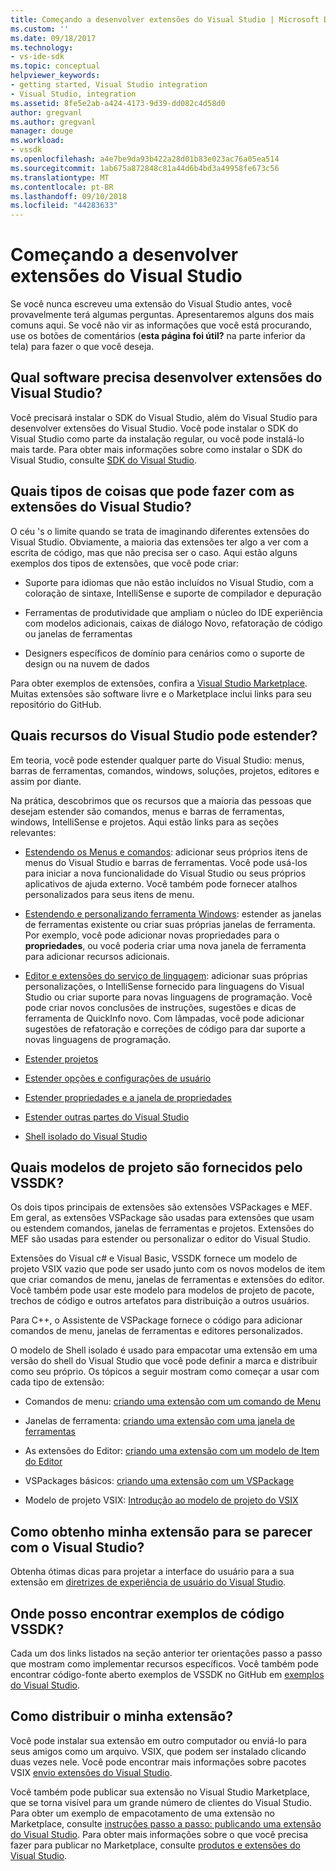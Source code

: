 ```yaml
---
title: Começando a desenvolver extensões do Visual Studio | Microsoft Docs
ms.custom: ''
ms.date: 09/18/2017
ms.technology:
- vs-ide-sdk
ms.topic: conceptual
helpviewer_keywords:
- getting started, Visual Studio integration
- Visual Studio, integration
ms.assetid: 8fe5e2ab-a424-4173-9d39-dd082c4d58d0
author: gregvanl
ms.author: gregvanl
manager: douge
ms.workload:
- vssdk
ms.openlocfilehash: a4e7be9da93b422a28d01b83e023ac76a05ea514
ms.sourcegitcommit: 1ab675a872848c81a44d6b4bd3a49958fe673c56
ms.translationtype: MT
ms.contentlocale: pt-BR
ms.lasthandoff: 09/10/2018
ms.locfileid: "44283633"
---
```

# <a name="starting-to-develop-visual-studio-extensions"></a>Começando a desenvolver extensões do Visual Studio
Se você nunca escreveu uma extensão do Visual Studio antes, você provavelmente terá algumas perguntas. Apresentaremos alguns dos mais comuns aqui. Se você não vir as informações que você está procurando, use os botões de comentários (**esta página foi útil?** na parte inferior da tela) para fazer o que você deseja.

## <a name="what-software-do-i-need-to-develop-visual-studio-extensions"></a>Qual software precisa desenvolver extensões do Visual Studio?
 Você precisará instalar o SDK do Visual Studio, além do Visual Studio para desenvolver extensões do Visual Studio. Você pode instalar o SDK do Visual Studio como parte da instalação regular, ou você pode instalá-lo mais tarde. Para obter mais informações sobre como instalar o SDK do Visual Studio, consulte [SDK do Visual Studio](../extensibility/visual-studio-sdk.md).

## <a name="what-kinds-of-things-can-i-do-with-visual-studio-extensions"></a>Quais tipos de coisas que pode fazer com as extensões do Visual Studio?
 O céu 's o limite quando se trata de imaginando diferentes extensões do Visual Studio. Obviamente, a maioria das extensões ter algo a ver com a escrita de código, mas que não precisa ser o caso. Aqui estão alguns exemplos dos tipos de extensões, que você pode criar:

-   Suporte para idiomas que não estão incluídos no Visual Studio, com a coloração de sintaxe, IntelliSense e suporte de compilador e depuração

-   Ferramentas de produtividade que ampliam o núcleo do IDE experiência com modelos adicionais, caixas de diálogo Novo, refatoração de código ou janelas de ferramentas

-   Designers específicos de domínio para cenários como o suporte de design ou na nuvem de dados

 Para obter exemplos de extensões, confira a [Visual Studio Marketplace](https://marketplace.visualstudio.com/vs). Muitas extensões são software livre e o Marketplace inclui links para seu repositório do GitHub.

## <a name="which-visual-studio-features-can-i-extend"></a>Quais recursos do Visual Studio pode estender?
 Em teoria, você pode estender qualquer parte do Visual Studio: menus, barras de ferramentas, comandos, windows, soluções, projetos, editores e assim por diante.

 Na prática, descobrimos que os recursos que a maioria das pessoas que desejam estender são comandos, menus e barras de ferramentas, windows, IntelliSense e projetos. Aqui estão links para as seções relevantes:

-   [Estendendo os Menus e comandos](../extensibility/extending-menus-and-commands.md): adicionar seus próprios itens de menus do Visual Studio e barras de ferramentas. Você pode usá-los para iniciar a nova funcionalidade do Visual Studio ou seus próprios aplicativos de ajuda externo. Você também pode fornecer atalhos personalizados para seus itens de menu.

-   [Estendendo e personalizando ferramenta Windows](../extensibility/extending-and-customizing-tool-windows.md): estender as janelas de ferramentas existente ou criar suas próprias janelas de ferramenta. Por exemplo, você pode adicionar novas propriedades para o **propriedades**, ou você poderia criar uma nova janela de ferramenta para adicionar recursos adicionais.

-   [Editor e extensões do serviço de linguagem](../extensibility/editor-and-language-service-extensions.md): adicionar suas próprias personalizações, o IntelliSense fornecido para linguagens do Visual Studio ou criar suporte para novas linguagens de programação. Você pode criar novos conclusões de instruções, sugestões e dicas de ferramenta de QuickInfo novo. Com lâmpadas, você pode adicionar sugestões de refatoração e correções de código para dar suporte a novas linguagens de programação.

-   [Estender projetos](../extensibility/extending-projects.md)

-   [Estender opções e configurações de usuário](../extensibility/extending-user-settings-and-options.md)

-   [Estender propriedades e a janela de propriedades](../extensibility/extending-properties-and-the-property-window.md)

-   [Estender outras partes do Visual Studio](../extensibility/extending-other-parts-of-visual-studio.md)

-   [Shell isolado do Visual Studio](../extensibility/visual-studio-isolated-shell.md)

##  <a name="BKMK_ProjectTemplate"></a> Quais modelos de projeto são fornecidos pelo VSSDK?
 Os dois tipos principais de extensões são extensões VSPackages e MEF. Em geral, as extensões VSPackage são usadas para extensões que usam ou estendem comandos, janelas de ferramentas e projetos. Extensões do MEF são usadas para estender ou personalizar o editor do Visual Studio.

 Extensões do Visual c# e Visual Basic, VSSDK fornece um modelo de projeto VSIX vazio que pode ser usado junto com os novos modelos de item que criar comandos de menu, janelas de ferramentas e extensões do editor. Você também pode usar este modelo para modelos de projeto de pacote, trechos de código e outros artefatos para distribuição a outros usuários.

 Para C++, o Assistente de VSPackage fornece o código para adicionar comandos de menu, janelas de ferramentas e editores personalizados.

 O modelo de Shell isolado é usado para empacotar uma extensão em uma versão do shell do Visual Studio que você pode definir a marca e distribuir como seu próprio. Os tópicos a seguir mostram como começar a usar com cada tipo de extensão:

-   Comandos de menu: [criando uma extensão com um comando de Menu](../extensibility/creating-an-extension-with-a-menu-command.md)

-   Janelas de ferramenta: [criando uma extensão com uma janela de ferramentas](../extensibility/creating-an-extension-with-a-tool-window.md)

-   As extensões do Editor: [criando uma extensão com um modelo de Item do Editor](../extensibility/creating-an-extension-with-an-editor-item-template.md)

-   VSPackages básicos: [criando uma extensão com um VSPackage](../extensibility/creating-an-extension-with-a-vspackage.md)

-   Modelo de projeto VSIX: [Introdução ao modelo de projeto do VSIX](../extensibility/getting-started-with-the-vsix-project-template.md) 

## <a name="how-do-i-get-my-extension-to-look-like-visual-studio"></a>Como obtenho minha extensão para se parecer com o Visual Studio?
 Obtenha ótimas dicas para projetar a interface do usuário para a sua extensão em [diretrizes de experiência de usuário do Visual Studio](../extensibility/ux-guidelines/visual-studio-user-experience-guidelines.md).

## <a name="where-can-i-find-examples-of-vssdk-code"></a>Onde posso encontrar exemplos de código VSSDK?
 Cada um dos links listados na seção anterior ter orientações passo a passo que mostram como implementar recursos específicos. Você também pode encontrar código-fonte aberto exemplos de VSSDK no GitHub em [exemplos do Visual Studio](https://github.com/Microsoft/VSSDK-Extensibility-Samples).

## <a name="how-can-i-distribute-my-extension"></a>Como distribuir o minha extensão?
 Você pode instalar sua extensão em outro computador ou enviá-lo para seus amigos como um arquivo. VSIX, que podem ser instalado clicando duas vezes nele. Você pode encontrar mais informações sobre pacotes VSIX [envio extensões do Visual Studio](../extensibility/shipping-visual-studio-extensions.md).

 Você também pode publicar sua extensão no Visual Studio Marketplace, que se torna visível para um grande número de clientes do Visual Studio. Para obter um exemplo de empacotamento de uma extensão no Marketplace, consulte [instruções passo a passo: publicando uma extensão do Visual Studio](../extensibility/walkthrough-publishing-a-visual-studio-extension.md). Para obter mais informações sobre o que você precisa fazer para publicar no Marketplace, consulte [produtos e extensões do Visual Studio](/azure/devops/extend/overview).
